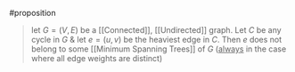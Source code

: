 #proposition 

>let $G = (V,E)$ be a [[Connected]], [[Undirected]] graph. Let $C$ be any cycle in $G$ & let $e = (u,v)$ be the heaviest edge in $C$. Then $e$ does not belong to some [[Minimum Spanning Trees]] of $G$ (<u>always</u> in the case where all edge weights are distinct)
